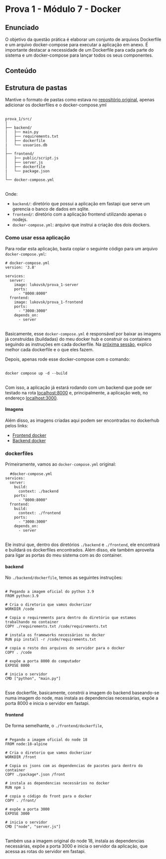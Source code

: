 # Prova 1 - Módulo 7 - Docker

## Enunciado
O objetivo da questão prática é elaborar um conjunto de arquivos Dockerfile e um arquivo docker-compose para executar a aplicação em anexo. É importante destacar a necessidade de um Dockerfile para cada parte do sistema e um docker-compose para lançar todos os seus componentes.

## Conteúdo

## Estrutura de pastas
Mantive o formato de pastas como estava no [repositório original](https://github.com/Murilo-ZC/Avaliacoes-M7-Inteli), apenas adicionar os dockerfiles e o docker-compose.yml

<pre> <code>
prova_1/src/
│
├── backend/
|   ├── main.py
│   ├── requirements.txt
│   ├── dockerfile
|   └── usuarios.db
│
├── frontend/
│   ├── public/script.js
│   ├── server.js
│   ├── dockerfile
|   └── package.json
│
└── docker-compose.yml
</code> </pre>
Onde:
- ```backend/```: diretório que possui a aplicação em fastapi que serve um gerencia o banco de dados em sqlite.
- ```frontend/```: diretório com a aplicação frontend utilizando apenas o nodejs.
- ```docker-compose.yml```: arquivo que instrui a criação dos dois dockers.

### Como usar essa aplicação
Para rodar esta aplicação, basta copiar o seguinte código para um arquivo ```docker-compose.yml```:
<pre><code># docker-compose.yml
version: '3.8'

services:
  server:
    image: lukovsk/prova_1-server
    ports:
      - "8000:8000"
  frontend:
    image: lukovsk/prova_1-frontend
    ports:
      - "3000:3000"
    depends_on:
      - server
</code>
</pre>
Basicamente, esse ```docker-compose.yml``` é responsável por baixar as imagens já construídas (buildadas) do meu docker hub e construir os containers seguindo as instruções em cada dockerfile.
Na [próxima sessão](#dockerfiles), explico melhor cada dockerfile e o que eles fazem.

Depois, apenas rode esse docker-compose com o comando:

<pre> <code>
docker compose up -d --build
</code> </pre>

Com isso, a aplicação já estará rodando com um backend que pode ser testado na rota [localhost:8000](localhost:8000) e, principalmente, a aplicação web, no endereço [localhost:3000](localhost:3000).

#### Imagens
Além disso, as imagens criadas aqui podem ser encontradas no dockerhub pelos links:
- [Frontend docker](https://hub.docker.com/r/lukovsk/prova_1-frontend)
- [Backend docker](https://hub.docker.com/r/lukovsk/prova_1-server)


### dockerfiles
Primeiramente, vamos ao ```docker-compose.yml``` original:
<pre> <code> #docker-compose.yml
services:
  server:
    build:
      context: ./backend
    ports:
      - "8000:8000"
  frontend:
    build:
      context: ./frontend
    ports:
      - "3000:3000"
    depends_on:
      - server
</code> </pre>
Ele instrui que, dentro dos diretórios ```./backend``` e ```./frontend```, ele encontrará e buildará os dockerfiles encontrados. Além disso, ele também aproveita para ligar as portas do meu sistema com as do container.

#### backend
No ```./backend/dockerfile```, temos as seguintes instruções: 

<pre> <code>
# Pegando a imagem oficial do python 3.9
FROM python:3.9

# Cria o diretorio que vamos dockerizar
WORKDIR /code

# Copia o requirements para dentro do diretório que estamos trabalhando no container
COPY ./requirements.txt /code/requirements.txt

# instala os frameworks necessários no docker
RUN pip install -r /code/requirements.txt

# copia o resto dos arquivos do servidor para o docker
COPY . /code

# expõe a porta 8000 do computador
EXPOSE 8000

# inicia o servidor 
CMD ["python", "main.py"]
</code> </pre>
Esse dockerfile, basicamente, constrói a imagem do backend baseando-se numa imagem do node, mas instala as dependencias necessárias, expõe a porta 8000 e inicia o servidor em fastapi.

#### frontend
De forma semelhante, o ```./frontend/dockerfile```, 
<pre> <code>
# Pegando a imagem oficial do node 18
FROM node:18-alpine

# Cria o diretorio que vamos dockerizar
WORKDIR /front

# Copia os jsons com as dependencias de pacotes para dentro do container
COPY ./package*.json /front

# instala as dependencias necessários no docker
RUN npm i

# copia o código do front para o docker
COPY . /front/

# expõe a porta 3000
EXPOSE 3000

# inicia o servidor 
CMD ["node", "server.js"]
</code> </pre>
Também usa a imagem original do node 18, instala as dependencias necessárias, expõe a porta 3000 e inicia o servidor da aplicação, que acessa as rotas do servidor em fastapi.